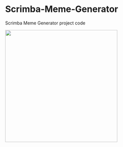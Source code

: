 # Scrimba-Meme-Generator

Scrimba Meme Generator project code

<img src="https://github.com/LacChe/Scrimba-Meme-Generator/blob/main/pics/meme.JPG" width="360" />
